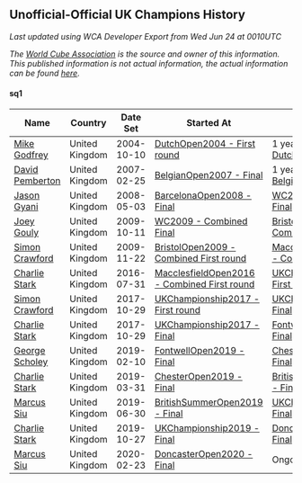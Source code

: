 ## Unofficial-Official UK Champions History

*Last updated using WCA Developer Export from Wed Jun 24 at 0010UTC*

*The [World Cube Association](https://www.worldcubeassociation.org) is the source and owner of this information. This published information is not actual information, the actual information can be found [here](https://www.worldcubeassociation.org/results).*

#### sq1

|Name|Country|Date Set|Started At|Ended At|Days Held|  
|--|--|--|--|--|--|  
|[Mike Godfrey](https://www.worldcubeassociation.org/persons/2004GODF01)|United Kingdom|2004-10-10|[DutchOpen2004 - First round](https://www.worldcubeassociation.org/competitions/DutchOpen2004/results/all#esq1_1)|1 year after [DutchOpen2004](https://www.worldcubeassociation.org/competitions/DutchOpen2004/results/all#esq1_f)|365|  
|[David Pemberton](https://www.worldcubeassociation.org/persons/2006PEMB01)|United Kingdom|2007-02-25|[BelgianOpen2007 - Final](https://www.worldcubeassociation.org/competitions/BelgianOpen2007/results/all#esq1_f)|1 year after [BelgianOpen2007](https://www.worldcubeassociation.org/competitions/BelgianOpen2007/results/all#esq1_f)|365|  
|[Jason Gyani](https://www.worldcubeassociation.org/persons/2008GYAN01)|United Kingdom|2008-05-03|[BarcelonaOpen2008 - Final](https://www.worldcubeassociation.org/competitions/BarcelonaOpen2008/results/all#esq1_f)|[WC2009 - Combined Final](https://www.worldcubeassociation.org/competitions/WC2009/results/all#esq1_c)|526|  
|[Joey Gouly](https://www.worldcubeassociation.org/persons/2007GOUL01)|United Kingdom|2009-10-11|[WC2009 - Combined Final](https://www.worldcubeassociation.org/competitions/WC2009/results/all#esq1_c)|[BristolOpen2009 - Combined First round](https://www.worldcubeassociation.org/competitions/BristolOpen2009/results/all#esq1_d)|42|  
|[Simon Crawford](https://www.worldcubeassociation.org/persons/2008CRAW01)|United Kingdom|2009-11-22|[BristolOpen2009 - Combined First round](https://www.worldcubeassociation.org/competitions/BristolOpen2009/results/all#esq1_d)|[MacclesfieldOpen2016 - Combined First round](https://www.worldcubeassociation.org/competitions/MacclesfieldOpen2016/results/all#esq1_d)|2443|  
|[Charlie Stark](https://www.worldcubeassociation.org/persons/2014STAR05)|United Kingdom|2016-07-31|[MacclesfieldOpen2016 - Combined First round](https://www.worldcubeassociation.org/competitions/MacclesfieldOpen2016/results/all#esq1_d)|[UKChampionship2017 - First round](https://www.worldcubeassociation.org/competitions/UKChampionship2017/results/all#esq1_1)|455|  
|[Simon Crawford](https://www.worldcubeassociation.org/persons/2008CRAW01)|United Kingdom|2017-10-29|[UKChampionship2017 - First round](https://www.worldcubeassociation.org/competitions/UKChampionship2017/results/all#esq1_1)|[UKChampionship2017 - Final](https://www.worldcubeassociation.org/competitions/UKChampionship2017/results/all#esq1_f)|0|  
|[Charlie Stark](https://www.worldcubeassociation.org/persons/2014STAR05)|United Kingdom|2017-10-29|[UKChampionship2017 - Final](https://www.worldcubeassociation.org/competitions/UKChampionship2017/results/all#esq1_f)|[FontwellOpen2019 - Final](https://www.worldcubeassociation.org/competitions/FontwellOpen2019/results/all#esq1_f)|469|  
|[George Scholey](https://www.worldcubeassociation.org/persons/2015SCHO05)|United Kingdom|2019-02-10|[FontwellOpen2019 - Final](https://www.worldcubeassociation.org/competitions/FontwellOpen2019/results/all#esq1_f)|[ChesterOpen2019 - Final](https://www.worldcubeassociation.org/competitions/ChesterOpen2019/results/all#esq1_f)|49|  
|[Charlie Stark](https://www.worldcubeassociation.org/persons/2014STAR05)|United Kingdom|2019-03-31|[ChesterOpen2019 - Final](https://www.worldcubeassociation.org/competitions/ChesterOpen2019/results/all#esq1_f)|[BritishSummerOpen2019 - Final](https://www.worldcubeassociation.org/competitions/BritishSummerOpen2019/results/all#esq1_f)|91|  
|[Marcus Siu](https://www.worldcubeassociation.org/persons/2016SIUM01)|United Kingdom|2019-06-30|[BritishSummerOpen2019 - Final](https://www.worldcubeassociation.org/competitions/BritishSummerOpen2019/results/all#esq1_f)|[UKChampionship2019 - Final](https://www.worldcubeassociation.org/competitions/UKChampionship2019/results/all#esq1_f)|119|  
|[Charlie Stark](https://www.worldcubeassociation.org/persons/2014STAR05)|United Kingdom|2019-10-27|[UKChampionship2019 - Final](https://www.worldcubeassociation.org/competitions/UKChampionship2019/results/all#esq1_f)|[DoncasterOpen2020 - Final](https://www.worldcubeassociation.org/competitions/DoncasterOpen2020/results/all#esq1_f)|119|  
|[Marcus Siu](https://www.worldcubeassociation.org/persons/2016SIUM01)|United Kingdom|2020-02-23|[DoncasterOpen2020 - Final](https://www.worldcubeassociation.org/competitions/DoncasterOpen2020/results/all#esq1_f)|Ongoing|122|  

